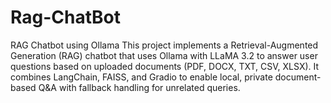 # Rag-ChatBot
RAG Chatbot using Ollama  This project implements a Retrieval-Augmented Generation (RAG) chatbot that uses Ollama with LLaMA 3.2 to answer user questions based on uploaded documents (PDF, DOCX, TXT, CSV, XLSX). It combines LangChain, FAISS, and Gradio to enable local, private document-based Q&amp;A with fallback handling for unrelated queries.
